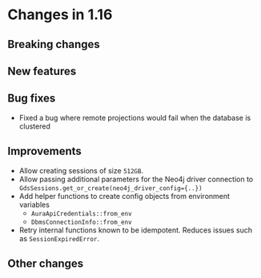 # Changes in 1.16

## Breaking changes

## New features

## Bug fixes

- Fixed a bug where remote projections would fail when the database is clustered

## Improvements

- Allow creating sessions of size `512GB`.
- Allow passing additional parameters for the Neo4j driver connection to `GdsSessions.get_or_create(neo4j_driver_config={..})`
- Add helper functions to create config objects from environment variables
  - `AuraApiCredentials::from_env`
  - `DbmsConnectionInfo::from_env`
- Retry internal functions known to be idempotent. Reduces issues such as `SessionExpiredError`.

## Other changes
